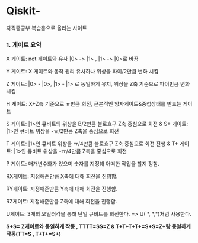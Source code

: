 # Qiskit-
자격증공부 복습용으로 올리는 사이트

<h3>1. 게이트 요약</h3>
 <p>X 게이트: not 게이트와 유사 |0> -> |1> , |1> -> |0>로 바꿈
 <p>Y 게이트: X 게이트와 동작 원리 유사하나 위상을 파이/2만큼 변화 시킴
 <p> Z 게이트: |0> - |0>, |1> - |1> 로 동일하게 유지, 위상을 Z축 기준으로 파이만큼 변화시킴
 <p> H 게이트: X+Z축 기준으로 ㅠ만큼 회전, 근본적인 양자게이트&중첩상태를 만드는 게이트
 <p> S 게이트: |1>인 큐비트의 위상을 B/2만큼 블로흐구 Z축 중심으로 회전 & S+ 게이트: |1>인 큐비트 위상을 -ㅠ/2만큼 Z축을 중심으로 회전
 <p> T 게이트: |1>인 큐비트 위상을 ㅠ/4만큼 블로흐구 Z축 중심으로 회전 진행 & T+ 게이트: |1>인 큐비트 위상을 -ㅠ/4만큼 Z축을 중심으로 회전
 <p> P 게이트: 매개변수화가 있으며 숫자를 지정해 어떠한 작업을 할지 정함. 
 <p> RX게이트: 지정해준만큼 X축에 대해 회전을 진행함.
 <p> RY게이트: 지정해준만큼 Y축에 대해 회전을 진행함.
 <p> RZ게이트: 지정해준만큼 Z축에 대해 회전을 진행함.
 <p> U게이트: 3개의 오일러각을 통해 단일 큐비트를 회전한다. => U( *, *,*)처럼 사용한다.
 <p> <b> S+S= Z게이트와 동일하게 작동 , TTTT=SS=Z & T+T+T+T+=S+S=Z+랑 동일하게 작동(TT=S , T+T+=S+)
